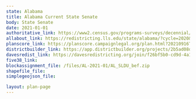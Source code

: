 ```yaml
---
state: Alabama
title: Alabama Current State Senate
body: State Senate
date: 2021-01-01
authoritative_link: https://www2.census.gov/programs-surveys/decennial/2020/data/01-Redistricting_File--PL_94-171/
allabout_link: https://redistricting.lls.edu/state/alabama/?cycle=2020&level=Congress&startdate=
planscore_link: https://planscore.campaignlegal.org/plan.html?20210916T195331.619323490Z
districtbuilder_link: https://app.districtbuilder.org/projects/2b5ad08d-cc52-467b-9f99-14207956db3b
davesredist_link: https://davesredistricting.org/join/f26bf5b0-cd9d-4a18-b53c-164bf169826d
five38_link:
blockassignment_file: /files/AL-2021-01/AL_SLDU_bef.zip
shapefile_file:
simplegeojson_file:

layout: plan-page
---
```

